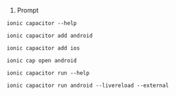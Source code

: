1. Prompt
```
ionic capacitor --help
```
```
ionic capacitor add android
```
```
ionic capacitor add ios
```
```
ionic cap open android
```
```
ionic capacitor run --help
```
```
ionic capacitor run android --livereload --external
```